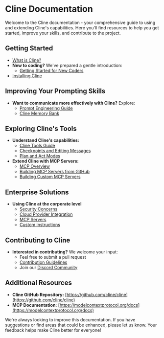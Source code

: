 # Cline Documentation

Welcome to the Cline documentation - your comprehensive guide to using and extending Cline's capabilities. Here you'll find resources to help you get started, improve your skills, and contribute to the project.

## Getting Started

* [What is Cline?](getting-started/what-is-cline.md)
* **New to coding?** We've prepared a gentle introduction:
  * [Getting Started for New Coders](getting-started/for-new-coders.md)
* [Installing Cline](getting-started/installing-cline.md)

## Improving Your Prompting Skills

* **Want to communicate more effectively with Cline?** Explore:
  * [Prompt Engineering Guide](prompting/)
  * [Cline Memory Bank](<prompting/custom instructions library/cline-memory-bank.md>)

## Exploring Cline's Tools

* **Understand Cline's capabilities:**
  * [Cline Tools Guide](tools/cline-tools-guide.md)
  * [Checkpoints and Editing Messages](exploring-clines-tools/checkpoints.md)
  * [Plan and Act Modes](exploring-clines-tools/plan-and-act-modes-a-guide-to-effective-ai-development.md)
* **Extend Cline with MCP Servers:**
  * [MCP Overview](mcp/)
  * [Building MCP Servers from GitHub](mcp-servers/mcp-server-from-github.md)
  * [Building Custom MCP Servers](mcp/mcp-server-from-scratch.md)

## Enterprise Solutions

* **Using Cline at the corporate level**
  * [Security Concerns](enterprise-solutions/security-concerns.md)
  * [Cloud Provider Integration](enterprise-solutions/cloud-provider-integration.md)
  * [MCP Servers](enterprise-solutions/mcp-servers.md)
  * [Custom instructions](enterprise-solutions/custom-instructions.md)

## Contributing to Cline

* **Interested in contributing?** We welcome your input:
  * Feel free to submit a pull request
  * [Contribution Guidelines](https://github.com/cline/cline/blob/main/CONTRIBUTING.md)
  * Join our [Discord Community](https://discord.gg/cline)

## Additional Resources

* **Cline GitHub Repository:** [https://github.com/cline/cline](https://github.com/cline/cline)
* **MCP Documentation:** [https://modelcontextprotocol.org/docs](https://modelcontextprotocol.org/docs)

We're always looking to improve this documentation. If you have suggestions or find areas that could be enhanced, please let us know. Your feedback helps make Cline better for everyone!

